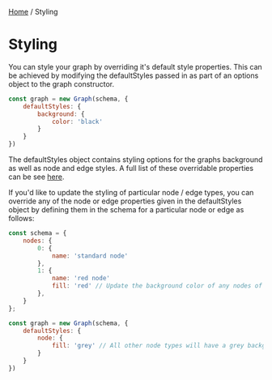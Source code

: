 [Home](../README.md#Documentation) / Styling

# Styling

You can style your graph by overriding it's default style properties. This can be achieved by modifying the defaultStyles passed in as part of an options object to the graph constructor.

```javascript
const graph = new Graph(schema, {
    defaultStyles: {
        background: {
            color: 'black'
        }
    }
})
```

The defaultStyles object contains styling options for the graphs background as well as node and edge styles. A full list of these overridable properties can be see [here](../src/constants.js).

If you'd like to update the styling of particular node / edge types, you can override any of the node or edge properties given in the defaultStyles object by defining them in the schema for a particular node or edge as follows:

```javascript
const schema = {
    nodes: {
        0: {
            name: 'standard node'
        },
        1: {
            name: 'red node'
            fill: 'red' // Update the background color of any nodes of this type to red
        },
    }
};

const graph = new Graph(schema, {
    defaultStyles: {
        node: {
            fill: 'grey' // All other node types will have a grey background
        }
    }
})
```